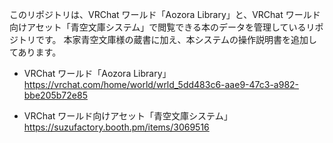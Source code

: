 このリポジトリは、VRChat ワールド「Aozora Library」と、VRChat ワールド向けアセット「青空文庫システム」で閲覧できる本のデータを管理しているリポジトリです。
本家青空文庫様の蔵書に加え、本システムの操作説明書を追加してあります。

- VRChat ワールド「Aozora Library」  
https://vrchat.com/home/world/wrld_5dd483c6-aae9-47c3-a982-bbe205b72e85

- VRChat ワールド向けアセット「青空文庫システム」  
https://suzufactory.booth.pm/items/3069516

